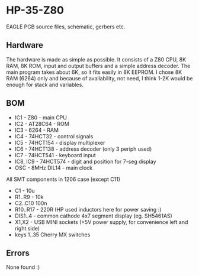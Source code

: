 # HP-35-Z80
EAGLE PCB source files, schematic, gerbers etc.

## Hardware
The hardware is made as simple as possible. It consists of a Z80 CPU, 8K RAM, 8K ROM, input and output buffers and a simple address decoder. The main program takes about 6K, so it fits easily in 8K EEPROM. I chose 8K RAM (6264) only and because of availability, not need, I think 1-2K would be enough for stack and variables.

## BOM
* IC1 - Z80 - main CPU
* IC2 - AT28C64 - ROM
* IC3 - 6264 - RAM
* IC4 - 74HCT32 - control signals
* IC5 - 74HCT154 - display multiplexer
* IC6 - 74HCT138 - address decoder (only 3 periph used)
* IC7 - 74HCT541 - keyboard input
* IC8, IC9 - 74HCT574 - digit and position for 7-seg display
* OSC - 8MHz DIL14 - main clock

All SMT components in 1206 case (except C11)
* C1 - 10u 
* R1..R9 - 10k 
* C2..C10 100n
* R10..R17 - 220R (HP used inductors here for power saving :)
* DIS1..4 - common cathode 4x7 segment display (eg. SH5461AS)
* X1,X2 - USB MINI sockets (+5V power supply, for convenience left and right side)
* keys 1..35 Cherry MX switches

## Errors

None found :)